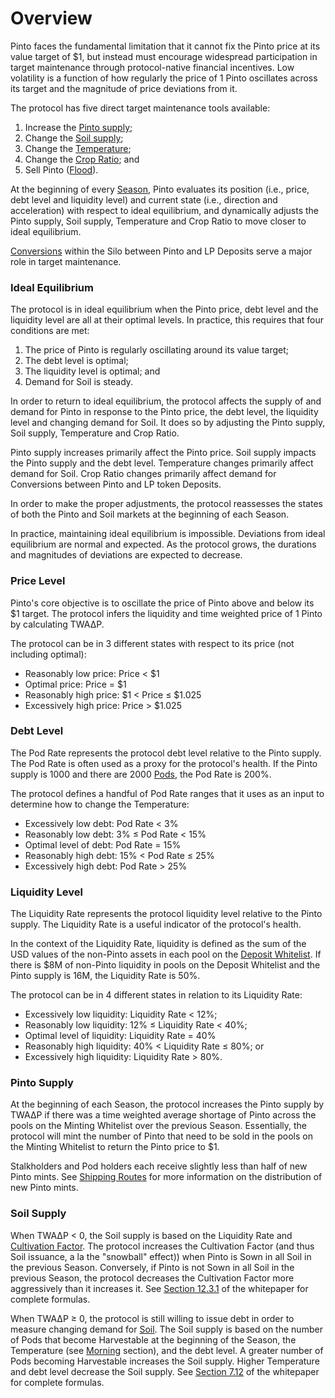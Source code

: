 # Overview

Pinto faces the fundamental limitation that it cannot fix the Pinto price at its value target of $1, but instead must encourage widespread participation in target maintenance through protocol-native financial incentives. Low volatility is a function of how regularly the price of 1 Pinto oscillates across its target and the magnitude of price deviations from it.

The protocol has five direct target maintenance tools available:

1. Increase the [Pinto supply](overview.md#bean-supply);
2. Change the [Soil supply](overview.md#soil-supply);
3. Change the [Temperature](temperature.md);
4. Change the [Crop Ratio](crop-ratio.md); and
5. Sell Pinto ([Flood](flood.md)).

At the beginning of every [Season](https://docs.bean.money/almanac/farm/sun), Pinto evaluates its position (i.e., price, debt level and liquidity level) and current state (i.e., direction and acceleration) with respect to ideal equilibrium, and dynamically adjusts the Pinto supply, Soil supply, Temperature and Crop Ratio to move closer to ideal equilibrium.

[Conversions](convert.md) within the Silo between Pinto and LP Deposits serve a major role in target maintenance.

### **Ideal Equilibrium** <a href="#ideal-equilibrium" id="ideal-equilibrium"></a>

The protocol is in ideal equilibrium when the Pinto price, debt level and the liquidity level are all at their optimal levels. In practice, this requires that four conditions are met:

1. The price of Pinto is regularly oscillating around its value target;
2. The debt level is optimal;
3. The liquidity level is optimal; and
4. Demand for Soil is steady.

In order to return to ideal equilibrium, the protocol affects the supply of and demand for Pinto in response to the Pinto price, the debt level, the liquidity level and changing demand for Soil. It does so by adjusting the Pinto supply, Soil supply, Temperature and Crop Ratio.

Pinto supply increases primarily affect the Pinto price. Soil supply impacts the Pinto supply and the debt level. Temperature changes primarily affect demand for Soil. Crop Ratio changes primarily affect demand for Conversions between Pinto and LP token Deposits.

In order to make the proper adjustments, the protocol reassesses the states of both the Pinto and Soil markets at the beginning of each Season.

In practice, maintaining ideal equilibrium is impossible. Deviations from ideal equilibrium are normal and expected. As the protocol grows, the durations and magnitudes of deviations are expected to decrease.

### **Price Level** <a href="#decentralized-price-oracle" id="decentralized-price-oracle"></a>

Pinto's core objective is to oscillate the price of Pinto above and below its $1 target. The protocol infers the liquidity and time weighted price of 1 Pinto by calculating TWA∆P.

The protocol can be in 3 different states with respect to its price (not including optimal):

* Reasonably low price: Price < $1
* Optimal price: Price = $1
* Reasonably high price: $1 < Price ≤ $1.025
* Excessively high price: Price > $1.025

### **Debt Level** <a href="#debt-level" id="debt-level"></a>

The Pod Rate represents the protocol debt level relative to the Pinto supply. The Pod Rate is often used as a proxy for the protocol's health. If the Pinto supply is 1000 and there are 2000 [Pods](../farm/field.md#pods), the Pod Rate is 200%.

The protocol defines a handful of Pod Rate ranges that it uses as an input to determine how to change the Temperature:

* Excessively low debt: Pod Rate < 3%
* Reasonably low debt: 3% ≤ Pod Rate < 15%
* Optimal level of debt: Pod Rate = 15%
* Reasonably high debt: 15% < Pod Rate ≤ 25%
* Excessively high debt: Pod Rate > 25%

### Liquidity Level <a href="#liquidity-level" id="liquidity-level"></a>

The Liquidity Rate represents the protocol liquidity level relative to the Pinto supply. The Liquidity Rate is a useful indicator of the protocol's health.

In the context of the Liquidity Rate, liquidity is defined as the sum of the USD values of the non-Pinto assets in each pool on the [Deposit Whitelist](../farm/silo.md#deposit-whitelist). If there is $8M of non-Pinto liquidity in pools on the Deposit Whitelist and the Pinto supply is 16M, the Liquidity Rate is 50%.

The protocol can be in 4 different states in relation to its Liquidity Rate:

* Excessively low liquidity: Liquidity Rate < 12%;
* Reasonably low liquidity: 12% ≤ Liquidity Rate < 40%;
* Optimal level of liquidity: Liquidity Rate = 40%
* Reasonably high liquidity: 40% < Liquidity Rate ≤ 80%; or
* Excessively high liquidity: Liquidity Rate > 80%.

### **Pinto Supply** <a href="#bean-supply" id="bean-supply"></a>

At the beginning of each Season, the protocol increases the Pinto supply by TWA∆P if there was a time weighted average shortage of Pinto across the pools on the Minting Whitelist over the previous Season. Essentially, the protocol will mint the number of Pinto that need to be sold in the pools on the Minting Whitelist to return the Pinto price to $1.

Stalkholders and Pod holders each receive slightly less than half of new Pinto mints. See [Shipping Routes](../farm/sun.md#shipping-routes) for more information on the distribution of new Pinto mints.

### **Soil Supply** <a href="#soil-supply" id="soil-supply"></a>

When TWA∆P < 0, the Soil supply is based on the Liquidity Rate and [Cultivation Factor](../resources/glossary.md#cultivation-factor). The protocol increases the Cultivation Factor (and thus Soil issuance, a la the "snowball" effect)) when Pinto is Sown in all Soil in the previous Season. Conversely, if Pinto is not Sown in all Soil in the previous Season, the protocol decreases the Cultivation Factor more aggressively than it increases it. See [Section 12.3.1](https://pinto.money/pinto.pdf#subsubsection.12.3.1) of the whitepaper for complete formulas.

When TWA∆P ≥ 0, the protocol is still willing to issue debt in order to measure changing demand for [Soil](../farm/field.md#soil). The Soil supply is based on the number of Pods that become Harvestable at the beginning of the Season, the Temperature (see [Morning](temperature.md#morning) section), and the debt level. A greater number of Pods becoming Harvestable increases the Soil supply. Higher Temperature and debt level decrease the Soil supply. See [Section 7.12](https://pinto.money/pinto.pdf#subsection.7.12) of the whitepaper for complete formulas.
